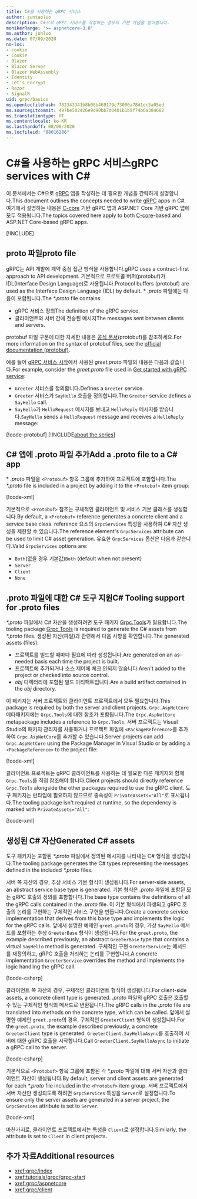 ```yaml
---
title: C#을 사용하는 gRPC 서비스
author: juntaoluo
description: C#으로 gRPC 서비스를 작성하는 경우의 기본 개념을 알아봅니다.
monikerRange: '>= aspnetcore-3.0'
ms.author: johluo
ms.date: 07/09/2020
no-loc:
- cookie
- Cookie
- Blazor
- Blazor Server
- Blazor WebAssembly
- Identity
- Let's Encrypt
- Razor
- SignalR
uid: grpc/basics
ms.openlocfilehash: 782343341b8b08b469179c73000a78d1dc5a05ed
ms.sourcegitcommit: 497be502426e9d90bb7d0401b1b9f74b6a384682
ms.translationtype: HT
ms.contentlocale: ko-KR
ms.lasthandoff: 08/08/2020
ms.locfileid: "88016286"
---
```

# <a name="grpc-services-with-c"></a><span data-ttu-id="161b3-103">C\#을 사용하는 gRPC 서비스</span><span class="sxs-lookup"><span data-stu-id="161b3-103">gRPC services with C\#</span></span>

<span data-ttu-id="161b3-104">이 문서에서는 C#으로 [gRPC](https://grpc.io/docs/guides/) 앱을 작성하는 데 필요한 개념을 간략하게 설명합니다.</span><span class="sxs-lookup"><span data-stu-id="161b3-104">This document outlines the concepts needed to write [gRPC](https://grpc.io/docs/guides/) apps in C#.</span></span> <span data-ttu-id="161b3-105">여기에서 설명하는 내용은 [C-core](https://grpc.io/blog/grpc-stacks) 기반 gRPC 앱과 ASP.NET Core 기반 gRPC 앱에 모두 적용됩니다.</span><span class="sxs-lookup"><span data-stu-id="161b3-105">The topics covered here apply to both [C-core](https://grpc.io/blog/grpc-stacks)-based and ASP.NET Core-based gRPC apps.</span></span>

[!INCLUDE[](~/includes/gRPCazure.md)]

## <a name="proto-file"></a><span data-ttu-id="161b3-106">proto 파일</span><span class="sxs-lookup"><span data-stu-id="161b3-106">proto file</span></span>

<span data-ttu-id="161b3-107">gRPC는 API 개발에 계약 중심 접근 방식을 사용합니다.</span><span class="sxs-lookup"><span data-stu-id="161b3-107">gRPC uses a contract-first approach to API development.</span></span> <span data-ttu-id="161b3-108">기본적으로 프로토콜 버퍼(protobuf)가 IDL(Interface Design Language)로 사용됩니다.</span><span class="sxs-lookup"><span data-stu-id="161b3-108">Protocol buffers (protobuf) are used as the Interface Design Language (IDL) by default.</span></span> <span data-ttu-id="161b3-109">\* *.proto* 파일에는 다음이 포함됩니다.</span><span class="sxs-lookup"><span data-stu-id="161b3-109">The *\*.proto* file contains:</span></span>

* <span data-ttu-id="161b3-110">gRPC 서비스 정의</span><span class="sxs-lookup"><span data-stu-id="161b3-110">The definition of the gRPC service.</span></span>
* <span data-ttu-id="161b3-111">클라이언트와 서버 간에 전송된 메시지</span><span class="sxs-lookup"><span data-stu-id="161b3-111">The messages sent between clients and servers.</span></span>

<span data-ttu-id="161b3-112">protobuf 파일 구문에 대한 자세한 내용은 [공식 문서](https://developers.google.com/protocol-buffers/docs/proto3)(protobuf)를 참조하세요.</span><span class="sxs-lookup"><span data-stu-id="161b3-112">For more information on the syntax of protobuf files, see the [official documentation (protobuf)](https://developers.google.com/protocol-buffers/docs/proto3).</span></span>

<span data-ttu-id="161b3-113">예를 들어 [gRPC 서비스 시작](xref:tutorials/grpc/grpc-start)에서 사용된 *greet.proto* 파일의 내용은 다음과 같습니다.</span><span class="sxs-lookup"><span data-stu-id="161b3-113">For example, consider the *greet.proto* file used in [Get started with gRPC service](xref:tutorials/grpc/grpc-start):</span></span>

* <span data-ttu-id="161b3-114">`Greeter` 서비스를 정의합니다.</span><span class="sxs-lookup"><span data-stu-id="161b3-114">Defines a `Greeter` service.</span></span>
* <span data-ttu-id="161b3-115">`Greeter` 서비스가 `SayHello` 호출을 정의합니다.</span><span class="sxs-lookup"><span data-stu-id="161b3-115">The `Greeter` service defines a `SayHello` call.</span></span>
* <span data-ttu-id="161b3-116">`SayHello`가 `HelloRequest` 메시지를 보내고 `HelloReply` 메시지를 받습니다.</span><span class="sxs-lookup"><span data-stu-id="161b3-116">`SayHello` sends a `HelloRequest` message and receives a `HelloReply` message:</span></span>

[!code-protobuf[](~/tutorials/grpc/grpc-start/sample/GrpcGreeter/Protos/greet.proto)]
[!INCLUDE[about the series](~/includes/code-comments-loc.md)]

## <a name="add-a-proto-file-to-a-c-app"></a><span data-ttu-id="161b3-117">C\# 앱에 .proto 파일 추가</span><span class="sxs-lookup"><span data-stu-id="161b3-117">Add a .proto file to a C\# app</span></span>

<span data-ttu-id="161b3-118">\* *.proto* 파일을 `<Protobuf>` 항목 그룹에 추가하여 프로젝트에 포함합니다.</span><span class="sxs-lookup"><span data-stu-id="161b3-118">The *\*.proto* file is included in a project by adding it to the `<Protobuf>` item group:</span></span>

[!code-xml[](~/tutorials/grpc/grpc-start/sample/GrpcGreeter/GrpcGreeter.csproj?highlight=2&range=7-9)]

<span data-ttu-id="161b3-119">기본적으로 `<Protobuf>` 참조는 구체적인 클라이언트 및 서비스 기본 클래스를 생성합니다.</span><span class="sxs-lookup"><span data-stu-id="161b3-119">By default, a `<Protobuf>` reference generates a concrete client and a service base class.</span></span> <span data-ttu-id="161b3-120">reference 요소의 `GrpcServices` 특성을 사용하여 C# 자산 생성을 제한할 수 있습니다.</span><span class="sxs-lookup"><span data-stu-id="161b3-120">The reference element's `GrpcServices` attribute can be used to limit C# asset generation.</span></span> <span data-ttu-id="161b3-121">유효한 `GrpcServices` 옵션은 다음과 같습니다.</span><span class="sxs-lookup"><span data-stu-id="161b3-121">Valid `GrpcServices` options are:</span></span>

* <span data-ttu-id="161b3-122">`Both`(없을 경우 기본값)</span><span class="sxs-lookup"><span data-stu-id="161b3-122">`Both` (default when not present)</span></span>
* `Server`
* `Client`
* `None`

## <a name="c-tooling-support-for-proto-files"></a><span data-ttu-id="161b3-123">.proto 파일에 대한 C# 도구 지원</span><span class="sxs-lookup"><span data-stu-id="161b3-123">C# Tooling support for .proto files</span></span>

<span data-ttu-id="161b3-124">*\*.proto* 파일에서 C# 자산을 생성하려면 도구 패키지 [Grpc.Tools](https://www.nuget.org/packages/Grpc.Tools/)가 필요합니다.</span><span class="sxs-lookup"><span data-stu-id="161b3-124">The tooling package [Grpc.Tools](https://www.nuget.org/packages/Grpc.Tools/) is required to generate the C# assets from *\*.proto* files.</span></span> <span data-ttu-id="161b3-125">생성된 자산(파일)과 관련해서 다음 사항을 확인합니다.</span><span class="sxs-lookup"><span data-stu-id="161b3-125">The generated assets (files):</span></span>

* <span data-ttu-id="161b3-126">프로젝트를 빌드할 때마다 필요에 따라 생성됩니다.</span><span class="sxs-lookup"><span data-stu-id="161b3-126">Are generated on an as-needed basis each time the project is built.</span></span>
* <span data-ttu-id="161b3-127">프로젝트에 추가되거나 소스 제어에 체크 인되지 않습니다.</span><span class="sxs-lookup"><span data-stu-id="161b3-127">Aren't added to the project or checked into source control.</span></span>
* <span data-ttu-id="161b3-128">*obj* 디렉터리에 포함된 빌드 아티팩트입니다.</span><span class="sxs-lookup"><span data-stu-id="161b3-128">Are a build artifact contained in the *obj* directory.</span></span>

<span data-ttu-id="161b3-129">이 패키지는 서버 프로젝트와 클라이언트 프로젝트에서 모두 필요합니다.</span><span class="sxs-lookup"><span data-stu-id="161b3-129">This package is required by both the server and client projects.</span></span> <span data-ttu-id="161b3-130">`Grpc.AspNetCore` 메타패키지에는 `Grpc.Tools`에 대한 참조가 포함됩니다.</span><span class="sxs-lookup"><span data-stu-id="161b3-130">The `Grpc.AspNetCore` metapackage includes a reference to `Grpc.Tools`.</span></span> <span data-ttu-id="161b3-131">서버 프로젝트는 Visual Studio의 패키지 관리자를 사용하거나 프로젝트 파일에 `<PackageReference>`를 추가하여 `Grpc.AspNetCore`를 추가할 수 있습니다.</span><span class="sxs-lookup"><span data-stu-id="161b3-131">Server projects can add `Grpc.AspNetCore` using the Package Manager in Visual Studio or by adding a `<PackageReference>` to the project file:</span></span>

[!code-xml[](~/tutorials/grpc/grpc-start/sample/GrpcGreeter/GrpcGreeter.csproj?highlight=1&range=12)]

<span data-ttu-id="161b3-132">클라이언트 프로젝트는 gRPC 클라이언트를 사용하는 데 필요한 다른 패키지와 함께 `Grpc.Tools`를 직접 참조해야 합니다.</span><span class="sxs-lookup"><span data-stu-id="161b3-132">Client projects should directly reference `Grpc.Tools` alongside the other packages required to use the gRPC client.</span></span> <span data-ttu-id="161b3-133">도구 패키지는 런타임에 필요하지 않으므로 종속성이 `PrivateAssets="All"`로 표시됩니다.</span><span class="sxs-lookup"><span data-stu-id="161b3-133">The tooling package isn't required at runtime, so the dependency is marked with `PrivateAssets="All"`:</span></span>

[!code-xml[](~/tutorials/grpc/grpc-start/sample/GrpcGreeterClient/GrpcGreeterClient.csproj?highlight=3&range=9-11)]

## <a name="generated-c-assets"></a><span data-ttu-id="161b3-134">생성된 C# 자산</span><span class="sxs-lookup"><span data-stu-id="161b3-134">Generated C# assets</span></span>

<span data-ttu-id="161b3-135">도구 패키지는 포함된 *\*.proto* 파일에서 정의된 메시지를 나타내는 C# 형식을 생성합니다.</span><span class="sxs-lookup"><span data-stu-id="161b3-135">The tooling package generates the C# types representing the messages defined in the included *\*.proto* files.</span></span>

<span data-ttu-id="161b3-136">서버 쪽 자산의 경우, 추상 서비스 기본 형식이 생성됩니다.</span><span class="sxs-lookup"><span data-stu-id="161b3-136">For server-side assets, an abstract service base type is generated.</span></span> <span data-ttu-id="161b3-137">기본 형식은 *.proto* 파일에 포함된 모든 gRPC 호출의 정의를 포함합니다.</span><span class="sxs-lookup"><span data-stu-id="161b3-137">The base type contains the definitions of all the gRPC calls contained in the *.proto* file.</span></span> <span data-ttu-id="161b3-138">이 기본 형식에서 파생되고 gRPC 호출의 논리를 구현하는 구체적인 서비스 구현을 만듭니다.</span><span class="sxs-lookup"><span data-stu-id="161b3-138">Create a concrete service implementation that derives from this base type and implements the logic for the gRPC calls.</span></span> <span data-ttu-id="161b3-139">앞에서 설명한 예제인 `greet.proto`의 경우, 가상 `SayHello` 메서드를 포함하는 추상 `GreeterBase` 형식이 생성됩니다.</span><span class="sxs-lookup"><span data-stu-id="161b3-139">For the `greet.proto`, the example described previously, an abstract `GreeterBase` type that contains a virtual `SayHello` method is generated.</span></span> <span data-ttu-id="161b3-140">구체적인 구현 `GreeterService`는 메서드를 재정의하고, gRPC 호출을 처리하는 논리를 구현합니다.</span><span class="sxs-lookup"><span data-stu-id="161b3-140">A concrete implementation `GreeterService` overrides the method and implements the logic handling the gRPC call.</span></span>

[!code-csharp[](~/tutorials/grpc/grpc-start/sample/GrpcGreeter/Services/GreeterService.cs?name=snippet)]

<span data-ttu-id="161b3-141">클라이언트 쪽 자산의 경우, 구체적인 클라이언트 형식이 생성됩니다.</span><span class="sxs-lookup"><span data-stu-id="161b3-141">For client-side assets, a concrete client type is generated.</span></span> <span data-ttu-id="161b3-142">*.proto* 파일의 gRPC 호출은 호출할 수 있는 구체적인 형식의 메서드로 변환됩니다.</span><span class="sxs-lookup"><span data-stu-id="161b3-142">The gRPC calls in the *.proto* file are translated into methods on the concrete type, which can be called.</span></span> <span data-ttu-id="161b3-143">앞에서 설명한 예제인 `greet.proto`의 경우, 구체적인 `GreeterClient` 형식이 생성됩니다.</span><span class="sxs-lookup"><span data-stu-id="161b3-143">For the `greet.proto`, the example described previously, a concrete `GreeterClient` type is generated.</span></span> <span data-ttu-id="161b3-144">`GreeterClient.SayHelloAsync`를 호출하여 서버에 대한 gRPC 호출을 시작합니다.</span><span class="sxs-lookup"><span data-stu-id="161b3-144">Call `GreeterClient.SayHelloAsync` to initiate a gRPC call to the server.</span></span>

[!code-csharp[](~/tutorials/grpc/grpc-start/sample/GrpcGreeterClient/Program.cs?name=snippet)]

<span data-ttu-id="161b3-145">기본적으로 `<Protobuf>` 항목 그룹에 포함된 각 *\*.proto* 파일에 대해 서버 자산과 클라이언트 자산이 생성됩니다.</span><span class="sxs-lookup"><span data-stu-id="161b3-145">By default, server and client assets are generated for each *\*.proto* file included in the `<Protobuf>` item group.</span></span> <span data-ttu-id="161b3-146">서버 프로젝트에서 서버 자산만 생성되도록 하려면 `GrpcServices` 특성을 `Server`로 설정합니다.</span><span class="sxs-lookup"><span data-stu-id="161b3-146">To ensure only the server assets are generated in a server project, the `GrpcServices` attribute is set to `Server`.</span></span>

[!code-xml[](~/tutorials/grpc/grpc-start/sample/GrpcGreeter/GrpcGreeter.csproj?highlight=2&range=7-9)]

<span data-ttu-id="161b3-147">마찬가지로, 클라이언트 프로젝트에서는 특성을 `Client`로 설정합니다.</span><span class="sxs-lookup"><span data-stu-id="161b3-147">Similarly, the attribute is set to `Client` in client projects.</span></span>

## <a name="additional-resources"></a><span data-ttu-id="161b3-148">추가 자료</span><span class="sxs-lookup"><span data-stu-id="161b3-148">Additional resources</span></span>

* <xref:grpc/index>
* <xref:tutorials/grpc/grpc-start>
* <xref:grpc/aspnetcore>
* <xref:grpc/client>
